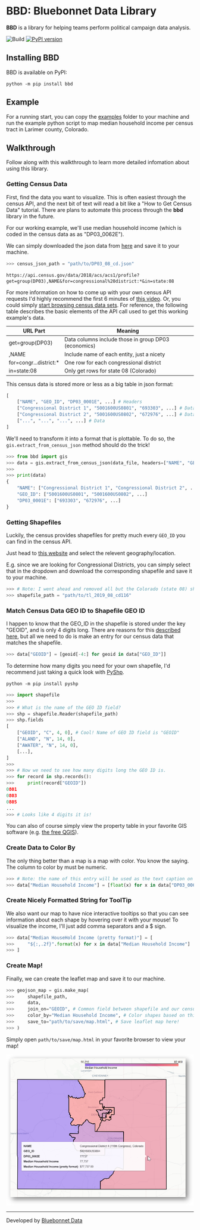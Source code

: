 # BBD: Bluebonnet Data Library

**BBD** is a library for helping teams perform political campaign data analysis.

![Build](https://github.com/bluebonnet-data/bbd/workflows/build/badge.svg)
[![PyPI version](https://badge.fury.io/py/bbd.svg)](https://badge.fury.io/py/bbd)

## Installing BBD

BBD is available on PyPI:

```console
python -m pip install bbd
```

## Example

For a running start, you can copy the [examples](examples/) folder to your machine and run the example python script to map median household income per census tract in Larimer county, Colorado.

## Walkthrough

Follow along with this walkthrough to learn more detailed infomation about using this library.

### Getting Census Data
First, find the data you want to visualize. This is often easiest through the census API, and the next bit of text will read a bit like a "How to Get Census Data" tutorial. There are plans to automate this process through the **bbd** library in the future.

For our working example, we'll use median household income (which is coded in the census data as as "DP03_0062E").

We can simply downloaded the json data from [here](https://api.census.gov/data/2018/acs/acs1/profile?get=group(DP03),NAME&for=congressional%20district:*&in=state:08) and save it to your machine.

```python
>>> census_json_path = "path/to/DP03_08_cd.json"
```

    https://api.census.gov/data/2018/acs/acs1/profile?get=group(DP03),NAME&for=congressional%20district:*&in=state:08

For more information on how to come up with your own census API requests I'd highly recommend the first 6 minutes of [this video](https://www.census.gov/library/video/2020/using-api-all-results-for-acs-table.html). Or, you could simply [start browsing census data sets](https://www.census.gov/data/developers/data-sets.html). For reference, the following table describes the basic elements of the API call used to get this working example's data.

| URL Part               | Meaning
| ----------------       |-------------
| get=group(DP03)        | Data columns include those in group DP03 (economics)
| ,NAME                  | Include name of each entity, just a nicety
| for=congr...district:* | One row for each congressional district
| in=state:08            | Only get rows for state 08 (Colorado)

This census data is stored more or less as a big table in json format:

```python
[
    ["NAME", "GEO_ID", "DP03_0001E", ...] # Headers
    ["Congressional District 1", "5001600US0801", "693303", ...] # Data
    ["Congressional District 2", "5001600US0802", "672976", ...] # Data
    ["...", "...", "...", ...] # Data
]
```

We'll need to transform it into a format that is plottable. To do so, the `gis.extract_from_census_json` method should do the trick!

```python
>>> from bbd import gis
>>> data = gis.extract_from_census_json(data_file, headers=["NAME", "GEO_ID", "DP03_0062E"])
>>> 
>>> print(data)
{
    "NAME": ["Congressional District 1", "Congressional District 2", ...],
    "GEO_ID": ["5001600US0801", "5001600US0802", ...]
    "DP03_0001E": ["693303", "672976", ...]
}
```

### Getting Shapefiles

Luckily, the census provides shapefiles for pretty much every `GEO_ID` you can find in the census API.

Just head to [this website](https://www.census.gov/cgi-bin/geo/shapefiles/index.php) and select the relevent geography/location.

E.g. since we are looking for Congressional Districts, you can simply select that in the dropdown and download the corresponding shapefile and save it to your machine.

```python
>>> # Note: I went ahead and removed all but the Colorado (state 08) shapes, but that's optional
>>> shapefile_path = "path/to/tl_2019_08_cd116"
```

### Match Census Data GEO ID to Shapefile GEO ID

I happen to know that the GEO_ID in the shapefile is stored under the key "GEOID", and is only 4 digits long. There are reasons for this [described here](https://www.census.gov/programs-surveys/geography/guidance/geo-identifiers.html), but all we need to do is make an entry for our census data that matches the shapefile.

```python
>>> data["GEOID"] = [geoid[-4:] for geoid in data["GEO_ID"]]
```

To determine how many digits you need for your own shapefile, I'd recommend just taking a quick look with [PyShp](https://pypi.org/project/pyshp/).

```console
python -m pip install pyshp
```

```python
>>> import shapefile
>>> 
>>> # What is the name of the GEO ID field?
>>> shp = shapefile.Reader(shapefile_path)
>>> shp.fields
[
    ["GEOID", "C", 4, 0], # Cool! Name of GEO ID field is "GEOID"
    ["ALAND", "N", 14, 0],
    ["AWATER", "N", 14, 0], 
    [...],
]
>>>
>>> # Now we need to see how many digits long the GEO ID is.
>>> for record in shp.records():
>>>     print(record["GEOID"])
0801
0803
0805
...
>>> # Looks like 4 digits it is!
```

You can also of course simply view the property table in your favorite GIS software (e.g. [the free QGIS](https://qgis.org/en/site/forusers/download.html)).

### Create Data to Color By

The only thing better than a map is a map with color. You know the saying. The column to color by must be numeric.

```python
>>> # Note: the name of this entry will be used as the text caption on the colormap
>>> data["Median Household Income"] = [float(x) for x in data["DP03_0062E"]]
```

### Create Nicely Formatted String for ToolTip

We also want our map to have nice interactive tooltips so that you can see information about each shape by hovering over it with your mouse! To visualize the income, I'll just add comma separators and a $ sign.

```python
>>> data["Median HouseHold Income (pretty format)"] = [
>>>     "${:,.2f}".format(x) for x in data["Median Household Income"]
>>> ]
```

### Create Map!

Finally, we can create the leaflet map and save it to our machine.

```python
>>> geojson_map = gis.make_map(
>>>     shapefile_path,
>>>     data,
>>>     join_on="GEOID", # Common field between shapefile and our census data 
>>>     color_by="Median Household Income", # Color shapes based on this data field
>>>     save_to="path/to/save/map.html", # Save leaflet map here!
>>> )
```

Simply open `path/to/save/map.html` in your favorite browser to view your map!

![CO Map](ext/co.png)

---
Developed by [Bluebonnet Data](https://www.bluebonnetdata.org/)
